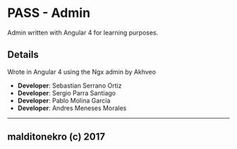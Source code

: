 # PASS - Admin

Admin written with Angular 4 for learning purposes.

## Details

Wrote in Angular 4 using the Ngx admin by Akhveo
  - **Developer**: Sebastian Serrano Ortiz
  - **Developer**: Sergio Parra Santiago
  - **Developer**: Pablo Molina García
  - **Developer**: Andres Meneses Morales
---
## malditonekro (c) 2017